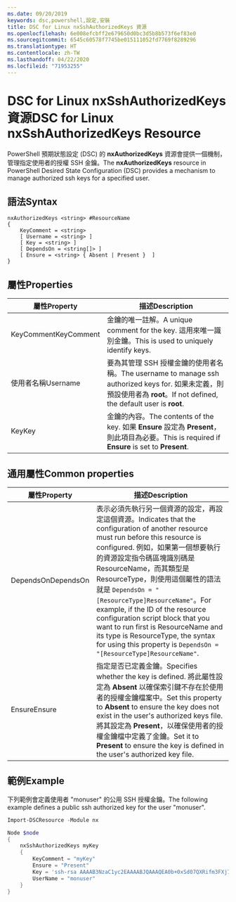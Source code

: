 ```yaml
---
ms.date: 09/20/2019
keywords: dsc,powershell,設定,安裝
title: DSC for Linux nxSshAuthorizedKeys 資源
ms.openlocfilehash: 6e008efcbff2e679650d0bc3d5b8b573f6ef83e0
ms.sourcegitcommit: 6545c60578f7745be015111052fd7769f8289296
ms.translationtype: HT
ms.contentlocale: zh-TW
ms.lasthandoff: 04/22/2020
ms.locfileid: "71953255"
---
```

# <a name="dsc-for-linux-nxsshauthorizedkeys-resource"></a><span data-ttu-id="df97d-103">DSC for Linux nxSshAuthorizedKeys 資源</span><span class="sxs-lookup"><span data-stu-id="df97d-103">DSC for Linux nxSshAuthorizedKeys Resource</span></span>

<span data-ttu-id="df97d-104">PowerShell 預期狀態設定 (DSC) 的 **nxAuthorizedKeys** 資源會提供一個機制，管理指定使用者的授權 SSH 金鑰。</span><span class="sxs-lookup"><span data-stu-id="df97d-104">The **nxAuthorizedKeys** resource in PowerShell Desired State Configuration (DSC) provides a mechanism to manage authorized ssh keys for a specified user.</span></span>

## <a name="syntax"></a><span data-ttu-id="df97d-105">語法</span><span class="sxs-lookup"><span data-stu-id="df97d-105">Syntax</span></span>

```Syntax
nxAuthorizedKeys <string> #ResourceName
{
    KeyComment = <string>
    [ Username = <string> ]
    [ Key = <string> ]
    [ DependsOn = <string[]> ]
    [ Ensure = <string> { Absent | Present }  ]
}
```

## <a name="properties"></a><span data-ttu-id="df97d-106">屬性</span><span class="sxs-lookup"><span data-stu-id="df97d-106">Properties</span></span>

|<span data-ttu-id="df97d-107">屬性</span><span class="sxs-lookup"><span data-stu-id="df97d-107">Property</span></span> |<span data-ttu-id="df97d-108">描述</span><span class="sxs-lookup"><span data-stu-id="df97d-108">Description</span></span> |
|---|---|
|<span data-ttu-id="df97d-109">KeyComment</span><span class="sxs-lookup"><span data-stu-id="df97d-109">KeyComment</span></span> |<span data-ttu-id="df97d-110">金鑰的唯一註解。</span><span class="sxs-lookup"><span data-stu-id="df97d-110">A unique comment for the key.</span></span> <span data-ttu-id="df97d-111">這用來唯一識別金鑰。</span><span class="sxs-lookup"><span data-stu-id="df97d-111">This is used to uniquely identify keys.</span></span> |
|<span data-ttu-id="df97d-112">使用者名稱</span><span class="sxs-lookup"><span data-stu-id="df97d-112">Username</span></span> |<span data-ttu-id="df97d-113">要為其管理 SSH 授權金鑰的使用者名稱。</span><span class="sxs-lookup"><span data-stu-id="df97d-113">The username to manage ssh authorized keys for.</span></span> <span data-ttu-id="df97d-114">如果未定義，則預設使用者為 **root**。</span><span class="sxs-lookup"><span data-stu-id="df97d-114">If not defined, the default user is **root**.</span></span> |
|<span data-ttu-id="df97d-115">Key</span><span class="sxs-lookup"><span data-stu-id="df97d-115">Key</span></span> |<span data-ttu-id="df97d-116">金鑰的內容。</span><span class="sxs-lookup"><span data-stu-id="df97d-116">The contents of the key.</span></span> <span data-ttu-id="df97d-117">如果 **Ensure** 設定為 **Present**，則此項目為必要。</span><span class="sxs-lookup"><span data-stu-id="df97d-117">This is required if **Ensure** is set to **Present**.</span></span>|

## <a name="common-properties"></a><span data-ttu-id="df97d-118">通用屬性</span><span class="sxs-lookup"><span data-stu-id="df97d-118">Common properties</span></span>

|<span data-ttu-id="df97d-119">屬性</span><span class="sxs-lookup"><span data-stu-id="df97d-119">Property</span></span> |<span data-ttu-id="df97d-120">描述</span><span class="sxs-lookup"><span data-stu-id="df97d-120">Description</span></span> |
|---|---|
|<span data-ttu-id="df97d-121">DependsOn</span><span class="sxs-lookup"><span data-stu-id="df97d-121">DependsOn</span></span> |<span data-ttu-id="df97d-122">表示必須先執行另一個資源的設定，再設定這個資源。</span><span class="sxs-lookup"><span data-stu-id="df97d-122">Indicates that the configuration of another resource must run before this resource is configured.</span></span> <span data-ttu-id="df97d-123">例如，如果第一個想要執行的資源設定指令碼區塊識別碼是 ResourceName，而其類型是 ResourceType，則使用這個屬性的語法就是 `DependsOn = "[ResourceType]ResourceName"`。</span><span class="sxs-lookup"><span data-stu-id="df97d-123">For example, if the ID of the resource configuration script block that you want to run first is ResourceName and its type is ResourceType, the syntax for using this property is `DependsOn = "[ResourceType]ResourceName"`.</span></span> |
|<span data-ttu-id="df97d-124">Ensure</span><span class="sxs-lookup"><span data-stu-id="df97d-124">Ensure</span></span> |<span data-ttu-id="df97d-125">指定是否已定義金鑰。</span><span class="sxs-lookup"><span data-stu-id="df97d-125">Specifies whether the key is defined.</span></span> <span data-ttu-id="df97d-126">將此屬性設定為 **Absent** 以確保索引鍵不存在於使用者的授權金鑰檔案中。</span><span class="sxs-lookup"><span data-stu-id="df97d-126">Set this property to **Absent** to ensure the key does not exist in the user's authorized keys file.</span></span> <span data-ttu-id="df97d-127">將其設定為 **Present**，以確保使用者的授權金鑰檔中定義了金鑰。</span><span class="sxs-lookup"><span data-stu-id="df97d-127">Set it to **Present** to ensure the key is defined in the user's authorized key file.</span></span> |

## <a name="example"></a><span data-ttu-id="df97d-128">範例</span><span class="sxs-lookup"><span data-stu-id="df97d-128">Example</span></span>

<span data-ttu-id="df97d-129">下列範例會定義使用者 "monuser" 的公用 SSH 授權金鑰。</span><span class="sxs-lookup"><span data-stu-id="df97d-129">The following example defines a public ssh authorized key for the user "monuser".</span></span>

```powershell
Import-DSCResource -Module nx

Node $node
{
    nxSshAuthorizedKeys myKey
    {
        KeyComment = "myKey"
        Ensure = "Present"
        Key = 'ssh-rsa AAAAB3NzaC1yc2EAAAABJQAAAQEA0b+0xSd07QXRifm3FXj7Pn/DblA6QI5VAkDm6OivFzj3U6qGD1VJ6AAxWPCyMl/qhtpRtxZJDu/TxD8AyZNgc8aN2CljN1hOMbBRvH2q5QPf/nCnnJRaGsrxIqZjyZdYo9ZEEzjZUuMDM5HI1LA9B99k/K6PK2Bc1NLivpu7nbtVG2tLOQs+GefsnHuetsRMwo/+c3LtwYm9M0XfkGjYVCLO4CoFuSQpvX6AB3TedUy6NZ0iuxC0kRGg1rIQTwSRcw+McLhslF0drs33fw6tYdzlLBnnzimShMuiDWiT37WqCRovRGYrGCaEFGTG2e0CN8Co8nryXkyWc6NSDNpMzw== rsa-key-20150401'
        UserName = "monuser"
    }
}
```